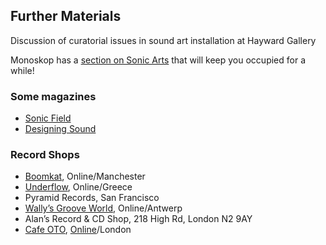 ## Further Materials
Discussion of curatorial issues in sound art installation at Hayward Gallery


Monoskop has a [section on Sonic Arts](https://monoskop.org/Sound_art) that will keep you occupied for a while!
### Some magazines
* [Sonic Field](https://sonicfield.org/)
* [Designing Sound](https://designingsound.org/)
### Record Shops
* [Boomkat](https://boomkat.com/), Online/Manchester
* [Underflow](http://www.underflow.gr/), Online/Greece
* Pyramid Records, San Francisco 
* [Wally’s Groove World](http://www.wallysgrooveworld.com/), Online/Antwerp
* Alan’s Record & CD Shop, 218 High Rd, London N2 9AY
* [Cafe OTO](https://www.cafeoto.co.uk/), [Online](https://www.cafeoto.co.uk/shop/)/London


